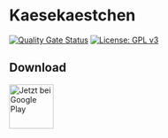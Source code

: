 # Kaesekaestchen

[![Quality Gate Status](https://sonarcloud.io/api/project_badges/measure?project=kaesekaestchen&metric=alert_status)](https://sonarcloud.io/dashboard?id=kaesekaestchen)
[![License: GPL v3](https://img.shields.io/badge/License-GPLv3-blue.svg)](https://www.gnu.org/licenses/gpl-3.0)

## Download

[<img src="https://play.google.com/intl/en_us/badges/static/images/badges/de_badge_web_generic.png"
alt="Jetzt bei Google Play"
height="80">](https://play.google.com/store/apps/details?id=de.stefan_oltmann.kaesekaestchen)
